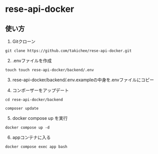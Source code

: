 # rese-api-docker
## 使い方
1. Gitクローン

`git clone https://github.com/takichee/rese-api-docker.git`

2. .envファイルを作成

`touch touch rese-api-docker/backend/.env`

3. rese-api-docker/backend/.env.exampleの中身を.envファイルにコピー

4. コンポーザーをアップデート

`cd rese-api-docker/backend`

`composer update`

5. docker compose up を実行

`docker compose up -d`

6. appコンテナに入る

`docker compose exec app bash`
